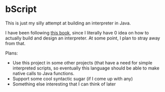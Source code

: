 # bScript
This is just my silly attempt at building an interpreter in Java.

I have been following [this book](https://craftinginterpreters.com/), since I literally have 0 idea on how to actually build and design 
an interpreter. At some point, I plan to stray away from that.

Plans:
- Use this project in some other projects (that have a need for simple interpreted scripts,
so eventually this language should be able to make native calls to Java functions.
- Support some cool syntactic sugar (if I come up with any)
- Something else interesting that I can think of later